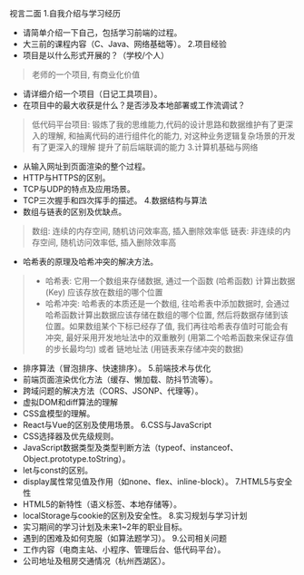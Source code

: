 视言二面
1.自我介绍与学习经历
- 请简单介绍一下自己，包括学习前端的过程。
- 大三前的课程内容（C、Java、网络基础等）。
  2.项目经验
- 项目是以什么形式开展的？（学校/个人）
 > 老师的一个项目, 有商业化价值
- 请详细介绍一个项目（日记工具项目）。
- 在项目中的最大收获是什么？是否涉及本地部署或工作流调试？
 > 低代码平台项目: 锻炼了我的思维能力,代码的设计思路和数据维护有了更深入的理解, 和抽离代码的进行组件化的能力, 对这种业务逻辑复杂场景的开发有了更深入的理解
 > 提升了前后端联调的能力
  3.计算机基础与网络
- 从输入网址到页面渲染的整个过程。
- HTTP与HTTPS的区别。
- TCP与UDP的特点及应用场景。
- TCP三次握手和四次挥手的描述。
  4.数据结构与算法
- 数组与链表的区别及优缺点。
 > 数组: 连续的内存空间, 随机访问效率高, 插入删除效率低
 > 链表: 非连续的内存空间, 随机访问效率低, 插入删除效率高
- 哈希表的原理及哈希冲突的解决方法。
 > - 哈希表: 它用一个数组来存储数据, 通过一个函数 (哈希函数) 计算出数据 (Key) 应该存放在数组的哪个位置
 > - 哈希冲突: 哈希表的本质还是一个数组, 往哈希表中添加数据时, 会通过哈希函数计算出数据应该存储在数组的哪个位置, 然后将数据存储到该位置。如果数组某个下标已经存了值, 我们再往哈希表存值时可能会有冲突, 最好采用开发地址法中的双重散列 (用第二个哈希函数来保证存值的步长最均匀) 或者 链地址法 (用链表来存储冲突的数据)
- 排序算法（冒泡排序、快速排序）。
  5.前端技术与优化
- 前端页面渲染优化方法（缓存、懒加载、防抖节流等）。
- 跨域问题的解决方法（CORS、JSONP、代理等）。
- 虚拟DOM和diff算法的理解
- CSS盒模型的理解。
- React与Vue的区别及使用场景。
  6.CSS与JavaScript
- CSS选择器及优先级规则。
- JavaScript数据类型及类型判断方法（typeof、instanceof、Object.prototype.toString）。
- let与const的区别。
- display属性常见值及作用（如none、flex、inline-block）。
  7.HTML5与安全性
- HTML5的新特性（语义标签、本地存储等）。
- localStorage与cookie的区别及安全性。
  8.实习规划与学习计划
- 实习期间的学习计划及未来1~2年的职业目标。
- 遇到的困难及如何克服（如算法题学习）。
  9.公司相关问题
- 工作内容（电商主站、小程序、管理后台、低代码平台）。
- 公司地址及租房交通情况（杭州西湖区）。